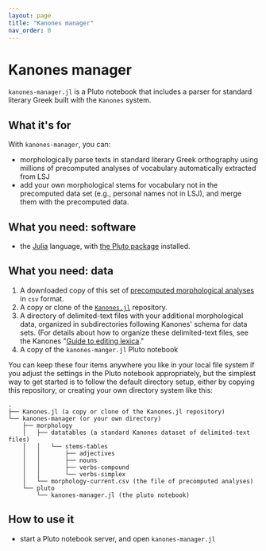 ```yaml
---
layout: page
title: "Kanones manager"
nav_order: 0
---
```



# Kanones manager

`kanones-manager.jl` is a Pluto notebook that includes a parser for standard literary Greek built with the `Kanones` system.


## What it's for

With `kanones-manager`, you can:

- morphologically parse texts in standard literary Greek orthography using millions of precomputed analyses of vocabulary automatically extracted from LSJ
- add your own morphological stems for vocabulary not in the precomputed data set (e.g., personal names not in LSJ), and merge them with the precomputed data.


## What you need: software

- the [Julia](https://julialang.org) language, with [the Pluto package](https://github.com/fonsp/Pluto.jl) installed. 

## What you need: data

1. A downloaded copy of this set of [precomputed morphological analyses](https://www.homermultitext.org/morphology/morphology-current.csv) in `csv` format.
2. A copy or clone of the [`Kanones.jl`](https://github.com/neelsmith/Kanones.jl) repository.
3. A directory of delimited-text files with your additional morphological data, organized in subdirectories following Kanones' schema for data sets.  (For details about how to organize these delimited-text files, see the Kanones "[Guide to editing lexica](https://neelsmith.github.io/Kanones-vocab-guide/)."
4. A copy of the `kanones-manger.jl` Pluto notebook

You can keep these four items anywhere you like in your local file system if you adjust the settings in the Pluto notebook appropriately, but the simplest way to get started is to follow the default directory setup, either by copying this repository, or creating your own directory system like this:

```
.
├── Kanones.jl (a copy or clone of the Kanones.jl repository)
└── kanones-manager (or your own directory)
    ├── morphology
    │   ├── datatables (a standard Kanones dataset of delimited-text files)
    │   │   └── stems-tables
    │   │       ├── adjectives
    │   │       ├── nouns
    │   │       ├── verbs-compound
    │   │       └── verbs-simplex
    │   └── morphology-current.csv (the file of precomputed analyses)
    └── pluto
        └── kanones-manager.jl (the pluto notebook)
``` 


## How to use it

- start a Pluto notebook server, and open `kanones-manager.jl`
